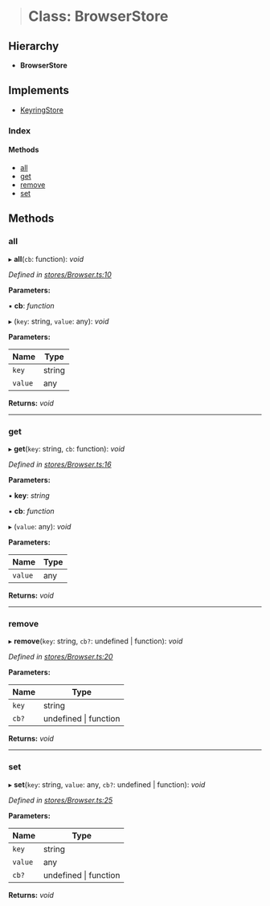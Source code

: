> # Class: BrowserStore

## Hierarchy

* **BrowserStore**

## Implements

* [KeyringStore](../interfaces/_types_.keyringstore.md)

### Index

#### Methods

* [all](_stores_browser_.browserstore.md#all)
* [get](_stores_browser_.browserstore.md#get)
* [remove](_stores_browser_.browserstore.md#remove)
* [set](_stores_browser_.browserstore.md#set)

## Methods

###  all

▸ **all**(`cb`: function): *void*

*Defined in [stores/Browser.ts:10](https://github.com/polkadot-js/ui/blob/354997c/packages/ui-keyring/src/stores/Browser.ts#L10)*

**Parameters:**

▪ **cb**: *function*

▸ (`key`: string, `value`: any): *void*

**Parameters:**

Name | Type |
------ | ------ |
`key` | string |
`value` | any |

**Returns:** *void*

___

###  get

▸ **get**(`key`: string, `cb`: function): *void*

*Defined in [stores/Browser.ts:16](https://github.com/polkadot-js/ui/blob/354997c/packages/ui-keyring/src/stores/Browser.ts#L16)*

**Parameters:**

▪ **key**: *string*

▪ **cb**: *function*

▸ (`value`: any): *void*

**Parameters:**

Name | Type |
------ | ------ |
`value` | any |

**Returns:** *void*

___

###  remove

▸ **remove**(`key`: string, `cb?`: undefined | function): *void*

*Defined in [stores/Browser.ts:20](https://github.com/polkadot-js/ui/blob/354997c/packages/ui-keyring/src/stores/Browser.ts#L20)*

**Parameters:**

Name | Type |
------ | ------ |
`key` | string |
`cb?` | undefined \| function |

**Returns:** *void*

___

###  set

▸ **set**(`key`: string, `value`: any, `cb?`: undefined | function): *void*

*Defined in [stores/Browser.ts:25](https://github.com/polkadot-js/ui/blob/354997c/packages/ui-keyring/src/stores/Browser.ts#L25)*

**Parameters:**

Name | Type |
------ | ------ |
`key` | string |
`value` | any |
`cb?` | undefined \| function |

**Returns:** *void*